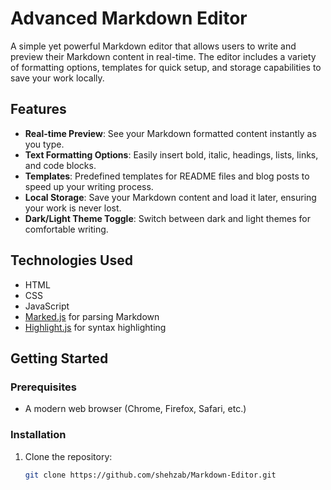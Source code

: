 # Advanced Markdown Editor

A simple yet powerful Markdown editor that allows users to write and preview their Markdown content in real-time. The editor includes a variety of formatting options, templates for quick setup, and storage capabilities to save your work locally.

## Features

- **Real-time Preview**: See your Markdown formatted content instantly as you type.
- **Text Formatting Options**: Easily insert bold, italic, headings, lists, links, and code blocks.
- **Templates**: Predefined templates for README files and blog posts to speed up your writing process.
- **Local Storage**: Save your Markdown content and load it later, ensuring your work is never lost.
- **Dark/Light Theme Toggle**: Switch between dark and light themes for comfortable writing.

## Technologies Used

- HTML
- CSS
- JavaScript
- [Marked.js](https://marked.js.org/) for parsing Markdown
- [Highlight.js](https://highlightjs.org/) for syntax highlighting

## Getting Started

### Prerequisites

- A modern web browser (Chrome, Firefox, Safari, etc.)

### Installation

1. Clone the repository:
   ```bash
   git clone https://github.com/shehzab/Markdown-Editor.git
